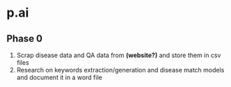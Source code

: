 # p.ai

## Phase 0

1. Scrap disease data and QA data from __(website?)__ and store them in csv files
2. Research on keywords extraction/generation and disease match models and document it in a word file